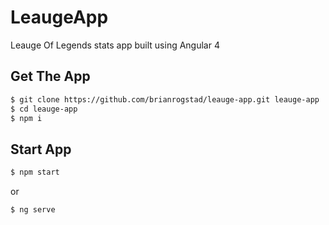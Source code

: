 # LeaugeApp

Leauge Of Legends stats app built using Angular 4

## Get The App

```bash
$ git clone https://github.com/brianrogstad/leauge-app.git leauge-app
$ cd leauge-app
$ npm i
```
## Start App
```bash
$ npm start
```
or

```bash
$ ng serve
```